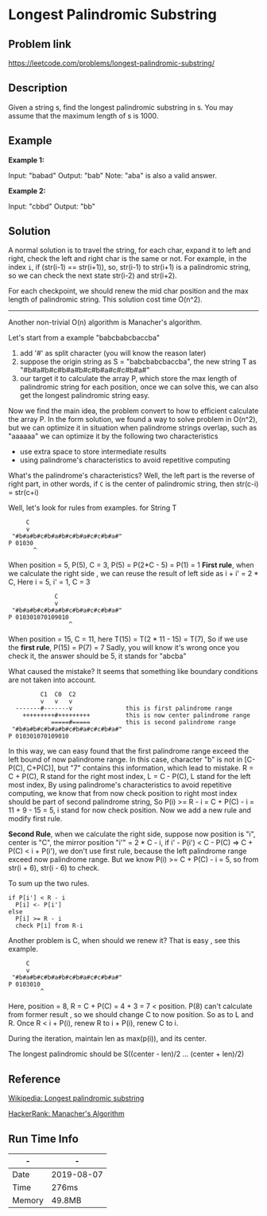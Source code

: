 # Longest Palindromic Substring

## Problem link
https://leetcode.com/problems/longest-palindromic-substring/

## Description
Given a string s, find the longest palindromic substring in s. You may assume that the maximum length of s is 1000.


## Example
**Example 1:**

Input: "babad"
Output: "bab"
Note: "aba" is also a valid answer.

**Example 2:**

Input: "cbbd"
Output: "bb"

## Solution


A normal solution is to travel the string, for each char, expand it to left and right, check the left and right char is the same or not.
For example, in the index `i`, if (str(i-1) == str(i+1)), so, str(i-1) to str(i+1) is a palindromic string, so we can check the next state
str(i-2) and str(i+2).

For each checkpoint, we should renew the mid char position and the max length of palindromic string.
This solution cost time O(n^2).



----

Another non-trivial O(n) algorithm is Manacher's algorithm.

Let's start from a example "babcbabcbaccba"
1. add '#' as split character (you will know the reason later)
2. suppose the origin string as S = "babcbabcbaccba", the new string T as "#b#a#b#c#b#a#b#c#b#a#c#c#b#a#"
3. our target it to calculate the array P, which store the max length of palindromic string for each position, once we can solve this, we can also get the longest palindromic string easy.

Now we find the main idea, the problem convert to how to efficient calculate the array P.
In the form solution, we found a way to solve problem in O(n^2), but we can optimize it in situation when palindrome strings overlap, such as "aaaaaa"
we can optimize it by the following two characteristics
- use extra space to store intermediate results
- using palindrome's characteristics to avoid repetitive computing

What's the palindrome's characteristics? Well, the left part is the reverse of right part, in other words, if `C` is the center of palindromic string, then str(c-i) = str(c+i)

Well, let's look for rules from examples.
for String T
```
     C
     v
 "#b#a#b#c#b#a#b#c#b#a#c#c#b#a#"
P 01030
       ^
```

When position = 5, P(5), C = 3, P(5) = P(2*C - 5) = P(1) = 1
**First rule**, when we calculate the right side , we can reuse the result of left side as i + i' = 2 * C,
Here i = 5, i' = 1, C = 3

```
             C
             v
 "#b#a#b#c#b#a#b#c#b#a#c#c#b#a#"
P 010301070109010
                 ^       
```
When position = 15, C = 11, here T(15) = T(2 * 11 - 15) = T(7), 
So if we use the **first rule**, P(15) = P(7) = 7
Sadly, you will know it's wrong once you check it, the answer should be 5, it stands for "abcba"

What caused the mistake? It seems that something like boundary conditions are not taken into account.

```
         C1  C0  C2
         v   v   v
  -------#-------v               this is first palindrome range
    +++++++++#+++++++++          this is now center palindrome range
            =====#=====          this is second palindrome range
 "#b#a#b#c#b#a#b#c#b#a#c#c#b#a#"
P 010301070109010
```
In this way, we can easy found that the first palindrome range exceed the left bound of now palindrome range.
In this case, character "b" is not in \[C-P(C), C+P(C)\], but "7" contains this information, which lead to mistake.
R = C + P(C), R stand for the right most index,
L = C - P(C), L stand for the left most index,
By using palindrome's characteristics to avoid repetitive computing,
we know that from now check position to right most index should be part of second palindrome string, So
P(i) >= R - i = C + P(C) - i = 11 + 9 - 15 = 5, i stand for now check position.
Now we add a new rule and modify first rule.

**Second Rule**, when we calculate the right side, suppose now position is "i", center is "C", the mirror position "i'" = 2 * C - i,
if i' - P(i') < C - P(C) => C + P(C) < i + P(i'), we don't use first rule, because the left palindrome range exceed now palindrome range.
But we know P(i) >= C + P(C) - i = 5, so from  str(i + 6), str(i - 6) to check.


To sum up the two rules.
```
if P[i'] < R - i
  P[i] <- P[i']
else 
  P[i] >= R - i
  check P[i] from R-i
```
Another problem is C, when should we renew it?
That is easy , see this example.
```
     C
     v
 "#b#a#b#c#b#a#b#c#b#a#c#c#b#a#"
P 0103010
         ^       
```
Here, position = 8, R = C + P(C) = 4 + 3 = 7 < position. P(8) can't calculate from former result , so we should change C to now position.
So as to L and R.
Once  R < i + P(i), renew R to i + P(i), renew C to i.

During the iteration, maintain len as max(p(i)), and its center.

The longest palindromic should be S((center - len)/2 ... (center + len)/2) 

## Reference 
[Wikipedia: Longest palindromic substring](https://en.wikipedia.org/wiki/Longest_palindromic_substring)

[HackerRank: Manacher's Algorithm](https://www.hackerrank.com/topics/manachers-algorithm)

## Run Time Info

\- | \-
------------ | -------------
Date | 2019-08-07
Time | 	 276ms
Memory |  49.8MB	

